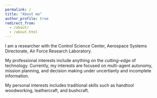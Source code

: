 ```yaml
---
permalink: /
title: "About me"
author_profile: true
redirect_from: 
  - /about/
  - /about.html
---
```


<!-- About Me
====== -->

I am a researcher with the Control Science Center, Aerospace Systems Directorate, Air Force Research Laboratory. 

My professional interests include anything on the *cutting-edge* of technology. Currently, my interests are focused on multi-agent autonomy, mission planning, and decision making under uncertianty and incomplete information. 

My personal interests includes traditional skills such as handtool woodworking, leathercraft, and bushcraft. 